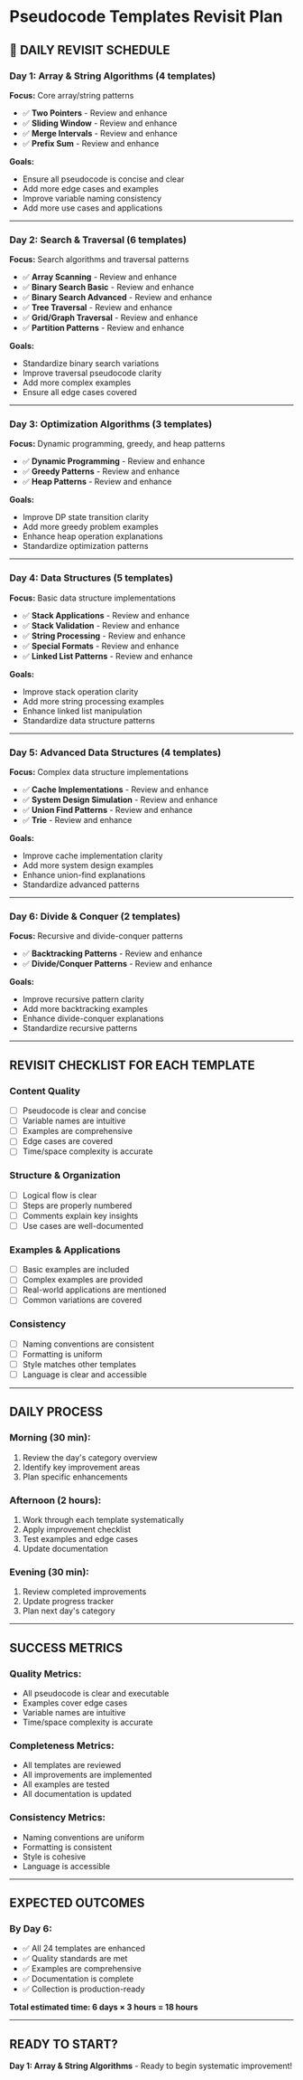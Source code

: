 # Pseudocode Templates Revisit Plan

## 🎯 **DAILY REVISIT SCHEDULE**

### **Day 1: Array & String Algorithms** (4 templates)
**Focus:** Core array/string patterns
- ✅ **Two Pointers** - Review and enhance
- ✅ **Sliding Window** - Review and enhance  
- ✅ **Merge Intervals** - Review and enhance
- ✅ **Prefix Sum** - Review and enhance

**Goals:**
- Ensure all pseudocode is concise and clear
- Add more edge cases and examples
- Improve variable naming consistency
- Add more use cases and applications

---

### **Day 2: Search & Traversal** (6 templates)
**Focus:** Search algorithms and traversal patterns
- ✅ **Array Scanning** - Review and enhance
- ✅ **Binary Search Basic** - Review and enhance
- ✅ **Binary Search Advanced** - Review and enhance
- ✅ **Tree Traversal** - Review and enhance
- ✅ **Grid/Graph Traversal** - Review and enhance
- ✅ **Partition Patterns** - Review and enhance

**Goals:**
- Standardize binary search variations
- Improve traversal pseudocode clarity
- Add more complex examples
- Ensure all edge cases covered

---

### **Day 3: Optimization Algorithms** (3 templates)
**Focus:** Dynamic programming, greedy, and heap patterns
- ✅ **Dynamic Programming** - Review and enhance
- ✅ **Greedy Patterns** - Review and enhance
- ✅ **Heap Patterns** - Review and enhance

**Goals:**
- Improve DP state transition clarity
- Add more greedy problem examples
- Enhance heap operation explanations
- Standardize optimization patterns

---

### **Day 4: Data Structures** (5 templates)
**Focus:** Basic data structure implementations
- ✅ **Stack Applications** - Review and enhance
- ✅ **Stack Validation** - Review and enhance
- ✅ **String Processing** - Review and enhance
- ✅ **Special Formats** - Review and enhance
- ✅ **Linked List Patterns** - Review and enhance

**Goals:**
- Improve stack operation clarity
- Add more string processing examples
- Enhance linked list manipulation
- Standardize data structure patterns

---

### **Day 5: Advanced Data Structures** (4 templates)
**Focus:** Complex data structure implementations
- ✅ **Cache Implementations** - Review and enhance
- ✅ **System Design Simulation** - Review and enhance
- ✅ **Union Find Patterns** - Review and enhance
- ✅ **Trie** - Review and enhance

**Goals:**
- Improve cache implementation clarity
- Add more system design examples
- Enhance union-find explanations
- Standardize advanced patterns

---

### **Day 6: Divide & Conquer** (2 templates)
**Focus:** Recursive and divide-conquer patterns
- ✅ **Backtracking Patterns** - Review and enhance
- ✅ **Divide/Conquer Patterns** - Review and enhance

**Goals:**
- Improve recursive pattern clarity
- Add more backtracking examples
- Enhance divide-conquer explanations
- Standardize recursive patterns

---

## **REVISIT CHECKLIST FOR EACH TEMPLATE**

### **Content Quality**
- [ ] Pseudocode is clear and concise
- [ ] Variable names are intuitive
- [ ] Examples are comprehensive
- [ ] Edge cases are covered
- [ ] Time/space complexity is accurate

### **Structure & Organization**
- [ ] Logical flow is clear
- [ ] Steps are properly numbered
- [ ] Comments explain key insights
- [ ] Use cases are well-documented

### **Examples & Applications**
- [ ] Basic examples are included
- [ ] Complex examples are provided
- [ ] Real-world applications are mentioned
- [ ] Common variations are covered

### **Consistency**
- [ ] Naming conventions are consistent
- [ ] Formatting is uniform
- [ ] Style matches other templates
- [ ] Language is clear and accessible

---

## **DAILY PROCESS**

### **Morning (30 min):**
1. Review the day's category overview
2. Identify key improvement areas
3. Plan specific enhancements

### **Afternoon (2 hours):**
1. Work through each template systematically
2. Apply improvement checklist
3. Test examples and edge cases
4. Update documentation

### **Evening (30 min):**
1. Review completed improvements
2. Update progress tracker
3. Plan next day's category

---

## **SUCCESS METRICS**

### **Quality Metrics:**
- All pseudocode is clear and executable
- Examples cover edge cases
- Variable names are intuitive
- Time/space complexity is accurate

### **Completeness Metrics:**
- All templates are reviewed
- All improvements are implemented
- All examples are tested
- All documentation is updated

### **Consistency Metrics:**
- Naming conventions are uniform
- Formatting is consistent
- Style is cohesive
- Language is accessible

---

## **EXPECTED OUTCOMES**

### **By Day 6:**
- ✅ All 24 templates are enhanced
- ✅ Quality standards are met
- ✅ Examples are comprehensive
- ✅ Documentation is complete
- ✅ Collection is production-ready

**Total estimated time: 6 days × 3 hours = 18 hours**

---

## **READY TO START?**

**Day 1: Array & String Algorithms** - Ready to begin systematic improvement! 